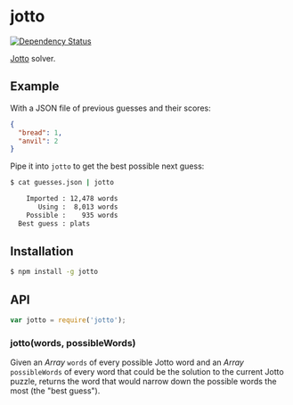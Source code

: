 # jotto

[![Dependency Status](https://gemnasium.com/KenanY/jotto.svg)](https://gemnasium.com/KenanY/jotto)

[Jotto](https://en.wikipedia.org/wiki/Jotto) solver.

## Example

With a JSON file of previous guesses and their scores:

``` json
{
  "bread": 1,
  "anvil": 2
}
```

Pipe it into `jotto` to get the best possible next guess:

``` bash
$ cat guesses.json | jotto

    Imported : 12,478 words
       Using :  8,013 words
    Possible :    935 words
  Best guess : plats
```

## Installation

``` bash
$ npm install -g jotto
```

## API

``` javascript
var jotto = require('jotto');
```

### jotto(words, possibleWords)

Given an _Array_ `words` of every possible Jotto word and an _Array_
`possibleWords` of every word that could be the solution to the current
Jotto puzzle, returns the word that would narrow down the possible words the
most (the "best guess").